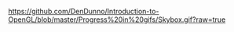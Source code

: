 https://github.com/DenDunno/Introduction-to-OpenGL/blob/master/Progress%20in%20gifs/Skybox.gif?raw=true
